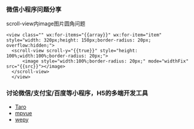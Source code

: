 ### 微信小程序问题分享

scroll-view内image图片圆角问题

```
<view class="" wx:for-items="{{array}}" wx:for-item="item" style="width: 320px;height: 150px;border-radius: 20px; overflow:hidden;">
  <scroll-view scroll-y="{{true}}" style="height: 100%;width:100%;border-radius: 20px;">
      <image style="width:100%;border-radius: 20px;" mode="widthFix" src="{{src}}"></image>
  </scroll-view>
  </view>
```

### 讨论微信/支付宝/百度等小程序，H5的多端开发工具

- [Taro](https://taro.aotu.io/)
- [mpvue](http://mpvue.com/)
- [wepy](https://tencent.github.io/wepy/)
